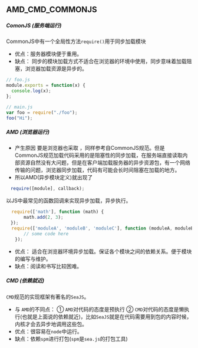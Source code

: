 ## AMD_CMD_COMMONJS

##### ComonJS (服务端运行)
CommonJS中有一个全局性方法`require()`用于同步加载模块
* 优点：服务器模块便于重用。
* 缺点： 同步的模块加载方式不适合在浏览器的环境中使用，同步意味着加载阻塞，浏览器加载资源是异步的。
```js
// foo.js
module.exports = function(x) {
  console.log(x);
};

// main.js
var foo = require("./foo");
foo("Hi");
```

##### AMD (浏览器运行)
* 产生原因
要是浏览器也采取 ，同样参考自CommonJS规范。但是CommonJS规范加载代码采用的是阻塞性的同步加载，在服务端直接读取内部资源自然没有大问题，但是在客户端加载服务器的异步资源包，有一个网络传输的问题，浏览器同步加载，代码有可能会长时间阻塞在加载的地方。
* 所以AMD(异步模块定义)就出现了
```js
　require([module], callback);
```
以JS中最常见的函数回调来实现异步加载，异步执行。
```js
  require(['math'], function (math) {
　　　　math.add(2, 3);
　});
  require(['moduleA', 'moduleB', 'moduleC'], function (moduleA, moduleB, moduleC){
　　　　// some code here
　　});
```
* 优点： 适合在浏览器环境异步加载。保证各个模块之间的依赖关系。便于模块的编写与维护。
* 缺点：阅读和书写比较困难。

##### CMD  (依赖就近)
`CMD`规范的实现框架有著名的`SeaJS`。
* 与 `AMD`的不同点：
   ① `AMD`对代码的态度是预执行
   ② `CMD`对代码的态度是懒执行(也就是上面说的依赖就近)，比如`SeaJS`就是在代码需要用到包的内容时候，内核才会去异步地调用这些包。
* 优点：很容易在`node`中运行。
* 缺点：依赖`spm`进行打包(`spm`是`sea.js`的打包工具)